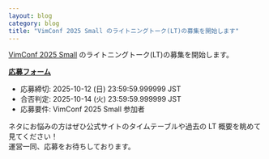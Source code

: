 ```yaml
---
layout: blog
category: blog
title: "VimConf 2025 Small のライトニングトーク(LT)の募集を開始します"
---
```


[VimConf 2025 Small](https://vimconf.org/2025) のライトニングトーク(LT)の募集を開始します。

**[応募フォーム](https://forms.gle/vum5nagdMdkSworT7)**

* 応募締切: 2025-10-12 (日) 23:59:59.999999 JST
* 合否判定: 2025-10-14 (火) 23:59:59.999999 JST
* 応募要件: VimConf 2025 Small 参加者

ネタにお悩みの方はぜひ公式サイトのタイムテーブルや過去の LT 概要を眺めて見てください！  
運営一同、応募をお待ちしております。
